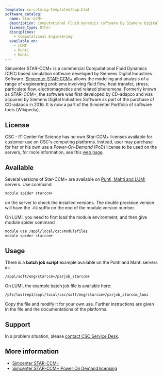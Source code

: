 ```yaml
---
template: sw-catalog-templates/app.html
software_catalog:
  name: Star-CCM+
  description: Computational Fluid Dynamics software by Siemens Digital Industries Software
  license_type: Other
  disciplines:
    - Computational Engineering
  available_on:
    - LUMI
    - Puhti
    - Mahti
---
```


Simcenter STAR-CCM+ is a commercial Computational Fluid Dynamics (CFD) based simulation software developed by Siemens Digital Industries Software. [Simcenter STAR-CCM+](https://www.plm.automation.siemens.com/global/en/products/simcenter/STAR-CCM.html) allows the modeling and analysis of a range of engineering problems involving fluid flow, heat transfer, stress, particulate flow, electromagnetics and related phenomena. Formerly known as STAR-CCM+, the software was first developed by CD-adapco and was acquired by Siemens Digital Industries Software as part of the purchase of CD-adapco in 2016. It is now a part of the Simcenter Portfolio of software tools (Wikipedia).

## License

CSC - IT Center for Science has no own Star-CCM+ licenses available for customer use on CSC's computing platforms.  Instead, user may purchase for her or his own use a *Power-On-Demand* (PoD) license to be used on the servers, for more information, see this [web page](https://community.sw.siemens.com/s/question/0D54O000061xpm2SAA/simcenter-starccm-licensing-options-and-setup-installation-and-troubleshooting).

## Available

Several versions of Star-CCM+ are available on [Puhti, Mahti and LUMI](../computing/available-systems.md) servers. Use command

```bash
module spider starccm+
```

on the server to check the installed versions. The double precision version will have the `-R8` suffix on the end of the module version number.

On LUMI, you need to first load the module environment, and then give module spider command

```bash
module use /appl/local/csc/modulefiles
module spider starccm+
```

## Usage

There is a **batch job script** example available on the Puhti and Mahti servers in:

```bash
/appl/soft/eng/starccm+/parjob_starccm+
```

On LUMI, the example batch job file is available here:

```bash
/pfs/lustrep3/appl/local/csc/soft/eng/starccm+/parjob_starccm_lumi
```

Copy the file and modify it for your own use. Further instructions are given in the file and the documentations of the platforms.

## Support

In a problem situation, please [contact CSC Service Desk](../support/contact.md).

## More information

* [Simcenter STAR-CCM+](https://www.plm.automation.siemens.com/global/en/products/simcenter/STAR-CCM.html)
* [Simcenter STAR-CCM+ Power On Demand licensing](https://community.sw.siemens.com/s/question/0D54O000061xpm2SAA/simcenter-starccm-licensing-options-and-setup-installation-and-troubleshooting)
